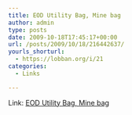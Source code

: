 ```yaml
---
title: EOD Utility Bag, Mine bag
author: admin
type: posts
date: 2009-10-18T17:45:17+00:00
url: /posts/2009/10/18/216442637/
yourls_shorturl:
  - https://lobban.org/i/21
categories:
  - Links

---
```

Link: [EOD Utility Bag, Mine bag][1]

 [1]: http://countycomm.com/minebag.htm